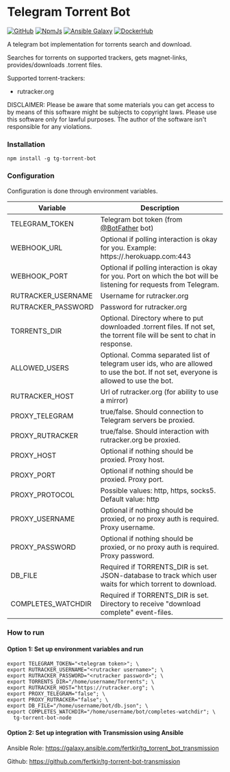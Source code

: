 # Telegram Torrent Bot
[![GitHub](https://img.shields.io/github/issues/fertkir/tg-torrent-bot-node?logo=github)](https://github.com/fertkir/tg-torrent-bot-node "view the source code")
[![NpmJs](https://img.shields.io/npm/v/tg-torrent-bot?logo=npm)](https://www.npmjs.com/package/tg-torrent-bot "npm package")
[![Ansible Galaxy](https://img.shields.io/static/v1.svg?label=collection&message=fertkir.tg_torrent_bot&logo=ansible&color=blue)](https://galaxy.ansible.com/fertkir/tg_torrent_bot "Ansible Galaxy collection")
[![DockerHub](https://img.shields.io/docker/v/fertkir/tg-torrent-bot?logo=docker)](https://hub.docker.com/r/fertkir/tg-torrent-bot "view on DockerHub")

A telegram bot implementation for torrents search and download.

Searches for torrents on supported trackers, gets magnet-links, provides/downloads .torrent files.

Supported torrent-trackers:

* rutracker.org

DISCLAIMER: Please be aware that some materials you can get access to by means of this software might be subjects to
copyright laws. Please use this software only for lawful purposes. The author of the software isn't responsible for any
violations.

### Installation

```
npm install -g tg-torrent-bot
```

### Configuration

Configuration is done through environment variables.

| Variable           | Description                                                                                                                          |
|--------------------|--------------------------------------------------------------------------------------------------------------------------------------|
| TELEGRAM_TOKEN     | Telegram bot token (from [@BotFather](https://t.me/BotFather) bot)                                                                   |
| WEBHOOK_URL        | Optional if polling interaction is okay for you. Example: https://<app-name>.herokuapp.com:443                                       |
| WEBHOOK_PORT       | Optional if polling interaction is okay for you. Port on which the bot will be listening for requests from Telegram.                 |
| RUTRACKER_USERNAME | Username for rutracker.org                                                                                                           |
| RUTRACKER_PASSWORD | Password for rutracker.org                                                                                                           |
| TORRENTS_DIR       | Optional. Directory where to put downloaded .torrent files. If not set, the torrent file will be sent to chat in response.           |
| ALLOWED_USERS      | Optional. Comma separated list of telegram user ids, who are allowed to use the bot. If not set, everyone is allowed to use the bot. |
| RUTRACKER_HOST     | Url of rutracker.org (for ability to use a mirror)                                                                                   |
| PROXY_TELEGRAM     | true/false. Should connection to Telegram servers be proxied.                                                                        |
| PROXY_RUTRACKER    | true/false. Should interaction with rutracker.org be proxied.                                                                        |
| PROXY_HOST         | Optional if nothing should be proxied. Proxy host.                                                                                   |
| PROXY_PORT         | Optional if nothing should be proxied. Proxy port.                                                                                   |
| PROXY_PROTOCOL     | Possible values: http, https, socks5. Default value: http                                                                            |
| PROXY_USERNAME     | Optional if nothing should be proxied, or no proxy auth is required. Proxy username.                                                 |
| PROXY_PASSWORD     | Optional if nothing should be proxied, or no proxy auth is required. Proxy password.                                                 |
| DB_FILE            | Required if TORRENTS_DIR is set. JSON-database to track which user waits for which torrent to download.                              |
| COMPLETES_WATCHDIR | Required if TORRENTS_DIR is set. Directory to receive "download complete" event-files.                                               |

### How to run

#### Option 1: Set up environment variables and run

```
export TELEGRAM_TOKEN="<telegram token>"; \
export RUTRACKER_USERNAME="<rutracker username>"; \
export RUTRACKER_PASSWORD="<rutracker password>"; \
export TORRENTS_DIR="/home/username/Torrents"; \
export RUTRACKER_HOST="https://rutracker.org"; \
export PROXY_TELEGRAM="false"; \
export PROXY_RUTRACKER="false"; \
export DB_FILE="/home/username/bot/db.json"; \
export COMPLETES_WATCHDIR="/home/username/bot/completes-watchdir"; \
  tg-torrent-bot-node
```

#### Option 2: Set up integration with Transmission using Ansible

Ansible Role: https://galaxy.ansible.com/fertkir/tg_torrent_bot_transmission

Github: https://github.com/fertkir/tg-torrent-bot-transmission
